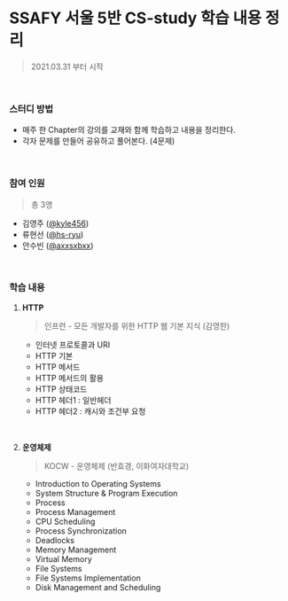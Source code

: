 # SSAFY 서울 5반 CS-study 학습 내용 정리

> 2021.03.31 부터 시작

<br>

### 스터디 방법

- 매주 한 Chapter의 강의를 교재와 함께 학습하고 내용을 정리한다.
- 각자 문제를 만들어 공유하고 풀어본다. (4문제)

<br>

### 참여 인원

> 총 3명

- 김영주 ([@kyle456](https://github.com/kyle456))
- 류현선 ([@hs-ryu](https://github.com/hs-ryu))
- 안수빈 ([@axxsxbxx](https://github.com/axxsxbxx))

<br>

### 학습 내용

1. **HTTP**

   > 인프런 - 모든 개발자를 위한 HTTP 웹 기본 지식 (김영한)

   - 인터넷 프로토콜과 URI
   - HTTP 기본
   - HTTP 메서드
   - HTTP 메서드의 활용
   - HTTP 상태코드
   - HTTP 헤더1 : 일반헤더
   - HTTP 헤더2 : 캐시와 조건부 요청

<br>

2. **운영체제**

   > KOCW - 운영체제 (반효경, 이화여자대학교)

   - Introduction to Operating Systems
   - System Structure & Program Execution
   - Process
   - Process Management
   - CPU Scheduling
   - Process Synchronization
   - Deadlocks
   - Memory Management
   - Virtual Memory
   - File Systems
   - File Systems Implementation
   - Disk Management and Scheduling

